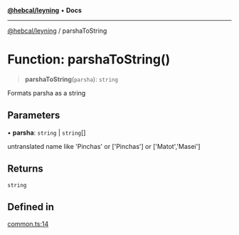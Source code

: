 [**@hebcal/leyning**](../README.md) • **Docs**

***

[@hebcal/leyning](../globals.md) / parshaToString

# Function: parshaToString()

> **parshaToString**(`parsha`): `string`

Formats parsha as a string

## Parameters

• **parsha**: `string` \| `string`[]

untranslated name like 'Pinchas' or ['Pinchas'] or ['Matot','Masei']

## Returns

`string`

## Defined in

[common.ts:14](https://github.com/hebcal/hebcal-leyning/blob/686daf91ca80e1487976aba775587a09727384c4/src/common.ts#L14)
